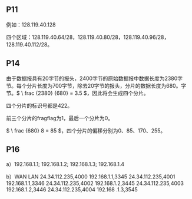

## P11

例如：128.119.40.128

四个区域：128.119.40.64/28，128.119.40.80/28，128.119.40.96/28，128.119.40.112/28。


## P14

由于数据报具有20字节的报头，2400字节的原始数据报中数据长度为2380字节。每个分片长度为700字节，除去20字节的报头，分片的数据长度为680。字节。$ \ frac {2380} {680} = 3.5 $，因此将会生成四个分片。

四个分片的标识号都是422。

前三个分片的fragflag为1，最后一个分片为0。

$ \ frac {680} 8 = 85 $，四个分片的偏移分别为0、85、170、255。


## P16

a）192.168.1.1; 192.168.1.2; 192.168.1.3; 192.168.1.4

b）WAN LAN 24.34.112.235,4000 192.168.1.1,3345 24.34.112.235,4001 192.168.1.1,3346 24.34.112.235,4002 192.168.1.2,3445 24.34.112.235,4003 192.168.1.2,3446 24.34.112.235,4004 192.168 .1.3,3545



